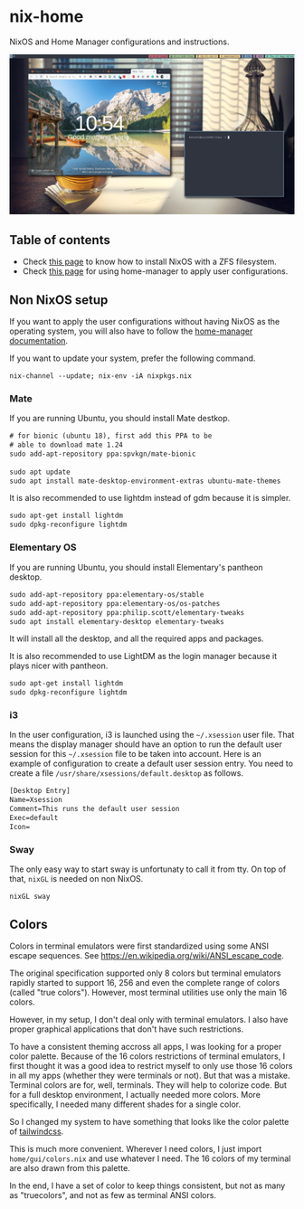 # nix-home

NixOS and Home Manager configurations and instructions.

![Screenshot](screenshot.png)

## Table of contents

- Check [this page](docs/nixos-install.md) to know how to install NixOS with a ZFS filesystem.
- Check [this page](docs/home-manager.md) for using home-manager to apply user configurations.

## Non NixOS setup

If you want to apply the user configurations without having NixOS as the operating system, you will also have to follow the [home-manager documentation](docs/home-manager.md).

If you want to update your system, prefer the following command.

```
nix-channel --update; nix-env -iA nixpkgs.nix
```

### Mate

If you are running Ubuntu, you should install Mate destkop.

```
# for bionic (ubuntu 18), first add this PPA to be
# able to download mate 1.24
sudo add-apt-repository ppa:spvkgn/mate-bionic

sudo apt update
sudo apt install mate-desktop-environment-extras ubuntu-mate-themes

```

It is also recommended to use lightdm instead of gdm because it is simpler.

```
sudo apt-get install lightdm
sudo dpkg-reconfigure lightdm
```

### Elementary OS

If you are running Ubuntu, you should install Elementary's pantheon desktop.

```
sudo add-apt-repository ppa:elementary-os/stable
sudo add-apt-repository ppa:elementary-os/os-patches
sudo add-apt-repository ppa:philip.scott/elementary-tweaks
sudo apt install elementary-desktop elementary-tweaks
```

It will install all the desktop, and all the required apps and packages.

It is also recommended to use LightDM as the login manager because it plays nicer with pantheon.

```
sudo apt-get install lightdm
sudo dpkg-reconfigure lightdm
```

### i3

In the user configuration, i3 is launched using the `~/.xsession` user file. That means the display manager should have an option to run the default user session for this `~/.xsession` file to be taken into account. Here is an example of configuration to create a default user session entry. You need to create a file `/usr/share/xsessions/default.desktop` as follows.

```
[Desktop Entry]
Name=Xsession
Comment=This runs the default user session
Exec=default
Icon=
```

### Sway

The only easy way to start sway is unfortunaty to call it from tty. On top of that, `nixGL` is needed on non NixOS.

```
nixGL sway
```

## Colors

Colors in terminal emulators were first standardized using some ANSI escape sequences. See https://en.wikipedia.org/wiki/ANSI_escape_code.

The original specification supported only 8 colors but terminal emulators rapidly started to support 16, 256 and even the complete range of colors (called "true colors"). However, most terminal utilities use only the main 16 colors.

However, in my setup, I don't deal only with terminal emulators. I also have proper graphical applications that don't have such restrictions.

To have a consistent theming accross all apps, I was looking for a proper color palette. Because of the 16 colors restrictions of terminal emulators, I first thought it was a good idea to restrict myself to only use those 16 colors in all my apps (whether they were terminals or not). But that was a mistake. Terminal colors are for, well, terminals. They will help to colorize code. But for a full desktop environment, I actually needed more colors. More specifically, I needed many different shades for a single color.

So I changed my system to have something that looks like the color palette of [tailwindcss](https://tailwindcss.com/docs/customizing-colors#default-color-palette).

This is much more convenient. Wherever I need colors, I just import `home/gui/colors.nix` and use whatever I need. The 16 colors of my terminal are also drawn from this palette.

In the end, I have a set of color to keep things consistent, but not as many as "truecolors", and not as few as terminal ANSI colors.
